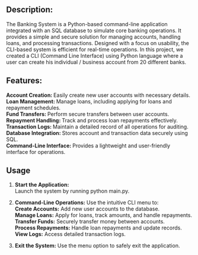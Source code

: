 ## Description:
The Banking System is a Python-based command-line application integrated with an SQL database to simulate core banking operations. It provides a simple and secure solution for managing accounts, handling loans, and processing transactions. Designed with a focus on usability, the CLI-based system is efficient for real-time operations. In this project, we created a  CLI (Command Line Interface) using Python language where a user can create his individual / business account from 20 different banks. <br>

## Features:
<b> Account Creation: </b> Easily create new user accounts with necessary details. <br>
<b> Loan Management: </b> Manage loans, including applying for loans and repayment schedules. <br>
<b> Fund Transfers: </b> Perform secure transfers between user accounts. <br>
<b> Repayment Handling: </b> Track and process loan repayments effectively. <br>
<b> Transaction Logs: </b> Maintain a detailed record of all operations for auditing. <br>
<b> Database Integration: </b> Stores account and transaction data securely using SQL. <br>
<b> Command-Line Interface: </b> Provides a lightweight and user-friendly interface for operations.

## Usage
1) **Start the Application:** <br>
Launch the system by running python main.py.  <br>

2) **Command-Line Operations:**
Use the intuitive CLI menu to: <br>
**Create Accounts:** Add new user accounts to the database. <br>
**Manage Loans:** Apply for loans, track amounts, and handle repayments. <br>
**Transfer Funds:** Securely transfer money between accounts. <br>
**Process Repayments:** Handle loan repayments and update records. <br>
**View Logs:** Access detailed transaction logs.<br> 

3) **Exit the System:** 
Use the menu option to safely exit the application.

